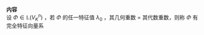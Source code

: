 **内容**    
设 $\Phi\in\mathbb{L}(V^n_K)$ ，若 $\Phi$ 的任一特征值 $\lambda_0$ ，其几何重数 $=$ 其代数重数，则称 $\Phi$ 有完全特征向量系    

